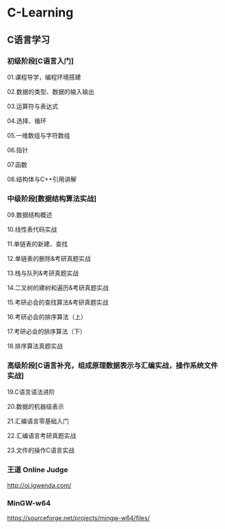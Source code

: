 # C-Learning
## C语言学习
### 初级阶段[C语言入门]

01.课程导学，编程环境搭建

02.数据的类型、数据的输入输出

03.运算符与表达式

04.选择、循环

05.一维数组与字符数组

06.指针

07.函数

08.结构体与C++引用讲解

### 中级阶段[数据结构算法实战]

09.数据结构概述

10.线性表代码实战

11.单链表的新建、查找

12.单链表的删除&考研真题实战

13.栈与队列&考研真题实战

14.二叉树的建树和遍历&考研真题实战

15.考研必会的查找算法&考研真题实战

16.考研必会的排序算法（上）

17.考研必会的排序算法（下）

18.排序算法真题实战

### 高级阶段[C语言补充，组成原理数据表示与汇编实战，操作系统文件实战]

19.C语言语法进阶

20.数据的机器级表示

21.汇编语言零基础入门

22.汇编语言考研真题实战

23.文件的操作C语言实战

### 王道 Online Judge

http://oj.lgwenda.com/

### MinGW-w64

https://sourceforge.net/projects/mingw-w64/files/
